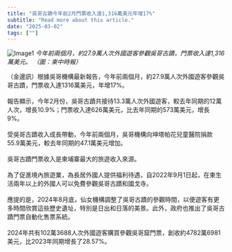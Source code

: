 ```yaml
---
title: "吳哥古蹟今年前2月門票收入達1,316萬美元年增17%"
subtitle: "Read more about this article."
date: "2025-03-02"
tags: [""]
---
```


![Image1](/thumbnails/angkor-ticket-revenue.jpg "Meeting")
*今年前兩個月，約27.9萬人次外國遊客參觀吳哥古蹟，門票收入達1,316萬美元。 （圖：柬中時報）*

（金邊訊）根據吳哥機構最新報告，今年前兩個月，約27.9萬人次外國遊客參觀吳哥古蹟，門票收入達1316萬美元，年增17%。<br/><br/>
報告顯示，今年2月份，吳哥古蹟共接待13.3萬人次外國遊客，較去年同期的12萬人次，增長10.9%；門票收入達626萬美元，比去年同期的573萬美元，增長9%。<br/><br/>
受吳哥古蹟收入成長帶動，今年前兩個月，吳哥機構向坤塔帕花兒童醫院捐款55.9萬美元，較去年同期的47.1萬美元增加。<br/><br/>
吳哥古蹟門票收入是柬埔寨最大的旅遊收入來源。<br/><br/>
為了促進境內旅遊業，為長居外國人提供福利待遇，自2022年9月1日起，在柬生活兩年以上的外國人可以免費參觀吳哥古蹟和國戈寺。<br/><br/>
應提的是，2024年8月底，仙女機構調整了吳哥古蹟的參觀時間，以便遊客有更多時間欣賞這些歷史遺址，特別是日出和日落的美景。此外，政府也推出了吳哥古蹟門票自動化售票系統。<br/><br/>
2024年共有102萬3688人次外國遊客購買參觀吳哥窟門票，創收約4782萬6981美元，比2023年同期增長了28.57%。